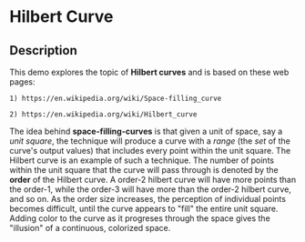 # Hilbert Curve

## Description

This demo explores the topic of **Hilbert curves** and is based on these web pages:

    1) https://en.wikipedia.org/wiki/Space-filling_curve

    2) https://en.wikipedia.org/wiki/Hilbert_curve

The idea behind **space-filling-curves** is that given a unit of space, say a _unit square_, the technique will produce a curve with a _range_ (the _set_ of the curve's output values) that includes every point within the unit square. The Hilbert curve is an example of such a technique. The number of points within the unit square that the curve will pass through is denoted by the **order** of the Hilbert curve. A order-2 hilbert curve will have more points than the order-1, while the order-3 will have more than the order-2 hilbert curve, and so on. As the order size increases, the perception of individual points becomes difficult, until the curve appears to "fill" the entire unit square. Adding color to the curve as it progreses through the space gives the "illusion" of a continuous, colorized space.
